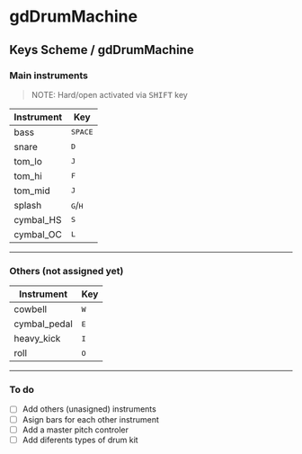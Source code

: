 # gdDrumMachine
## Keys Scheme / gdDrumMachine

### Main instruments
  > NOTE: Hard/open activated via <kbd>SHIFT</kbd> key

| Instrument | Key                       |
| ---------- | -----------------         |
| bass       | <kbd>SPACE</kbd>          |
| snare      | <kbd>D</kbd>              |
| tom_lo     | <kbd>J</kbd>              |
| tom_hi     | <kbd>F</kbd>              |
| tom_mid    | <kbd>J</kbd>              |
| splash     | <kbd>G</kbd>/<kbd>H</kbd> |
| cymbal_HS  | <kbd>S</kbd>              |
| cymbal_OC  | <kbd>L</kbd>              |

---

### Others (not assigned yet)
| Instrument   | Key               |
| ------------ | ----------------- |
| cowbell      | <kbd>W</kbd>      |
| cymbal_pedal | <kbd>E</kbd>      |
| heavy_kick   | <kbd>I</kbd>      |
| roll         | <kbd>O</kbd>      |

---

### To do

- [ ] Add others (unasigned) instruments
- [ ] Asign bars for each other instrument
- [ ] Add a master pitch controler
- [ ] Add diferents types of drum kit
